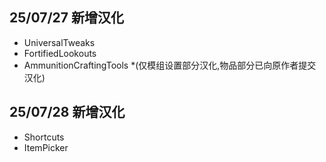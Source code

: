 ## 25/07/27 新增汉化
* UniversalTweaks
* FortifiedLookouts
* AmmunitionCraftingTools *(仅模组设置部分汉化,物品部分已向原作者提交汉化)

## 25/07/28 新增汉化
* Shortcuts
* ItemPicker